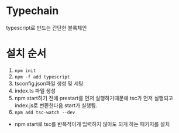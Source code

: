 # Typechain
typescript로 만드는 간단한 블록체인

# 설치 순서
1. `npm init`
2. `npm -f add typescript`
3. tsconfig.json파일 생성 및 세팅
4. index.ts 파일 생성
5. npm start하기 전에 prestart를 먼저 실행하기때문에 tsc가 먼저 실행되고 index.js로 변환한다음 start가 실행됨.
6. `npm add tsc-watch --dev`
- npm start로 tsc를 반복적이게 입력하지 않아도 되게 하는 패키지를 설치